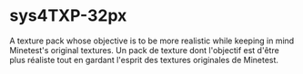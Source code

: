 # sys4TXP-32px
A texture pack whose objective is to be more realistic while keeping in mind Minetest's original textures.
Un pack de texture dont l'objectif est d'être plus réaliste tout en gardant l'esprit des textures originales de Minetest.
